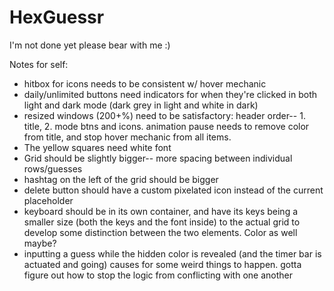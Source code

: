 # HexGuessr
I'm not done yet please bear with me :)

Notes for self:
- hitbox for icons needs to be consistent w/ hover mechanic
- daily/unlimited buttons need indicators for when they're clicked in both light and dark mode (dark grey in light and white in dark)
- resized windows (200+%) need to be satisfactory: header order-- 1. title, 2. mode btns and icons.
animation pause needs to remove color from title, and stop hover mechanic from all items.
- The yellow squares need white font
- Grid should be slightly bigger-- more spacing between individual rows/guesses
- hashtag on the left of the grid should be bigger
- delete button should have a custom pixelated icon instead of the current placeholder
- keyboard should be in its own container, and have its keys being a smaller size (both the keys and the font inside) to the actual grid to develop some distinction between the two elements. Color as well maybe?
- inputting a guess while the hidden color is revealed (and the timer bar is actuated and going) causes for some weird things to happen. gotta figure out how to stop the logic from conflicting with one another
